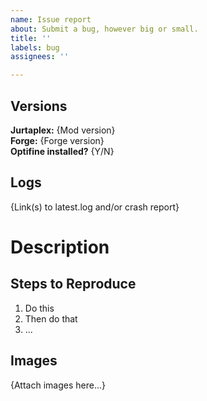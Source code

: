 ```yaml
---
name: Issue report
about: Submit a bug, however big or small.
title: ''
labels: bug
assignees: ''

---
```


## Versions
**Jurtaplex:** {Mod version}\
**Forge:** {Forge version}\
**Optifine installed?** {Y/N}

## Logs
{Link(s) to latest.log and/or crash report}

# Description

## Steps to Reproduce
 1. Do this
 2. Then do that
 3. ...

## Images
{Attach images here...}
